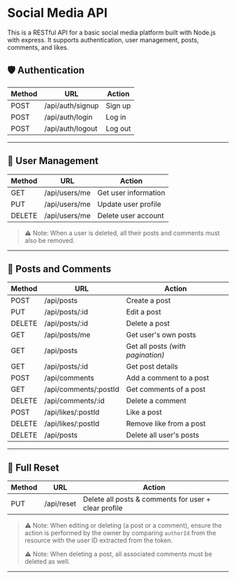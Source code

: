 # Social Media API

This is a RESTful API for a basic social media platform built with Node.js with express. It supports authentication, user management, posts, comments, and likes.

## 🛡️ Authentication

| Method | URL              | Action         |
|--------|------------------|----------------|
| POST   | /api/auth/signup | Sign up        |
| POST   | /api/auth/login  | Log in         |
| POST   | /api/auth/logout | Log out        |

---

## 👤 User Management

| Method | URL            | Action                |
|--------|----------------|-----------------------|
| GET    | /api/users/me  | Get user information  |
| PUT    | /api/users/me  | Update user profile   |
| DELETE | /api/users/me  | Delete user account   |

> ⚠️ Note: When a user is deleted, all their posts and comments must also be removed.

---

## 📝 Posts and Comments

| Method | URL                        | Action                             |
|--------|----------------------------|------------------------------------|
| POST   | /api/posts                 | Create a post                      |
| PUT    | /api/posts/:id            | Edit a post                        |
| DELETE | /api/posts/:id            | Delete a post                      |
| GET    | /api/posts/me             | Get user's own posts               |
| GET    | /api/posts                | Get all posts *(with pagination)*  |
| GET    | /api/posts/:id            | Get post details                   |
| POST   | /api/comments             | Add a comment to a post            |
| GET    | /api/comments/:postId     | Get comments of a post             |
| DELETE | /api/comments/:id         | Delete a comment                   |
| POST   | /api/likes/:postId        | Like a post                        |
| DELETE | /api/likes/:postId        | Remove like from a post           |
| DELETE | /api/posts                | Delete all user's posts            |

---

## 🧹 Full Reset

| Method | URL         | Action                                                  |
|--------|-------------|---------------------------------------------------------|
| PUT    | /api/reset  | Delete all posts & comments for user + clear profile   |

> ⚠️ Note: When editing or deleting (a post or a comment), ensure the action is performed by the owner by comparing `authorId` from the resource with the user ID extracted from the token.
>
> ⚠️ Note: When deleting a post, all associated comments must be deleted as well.

---